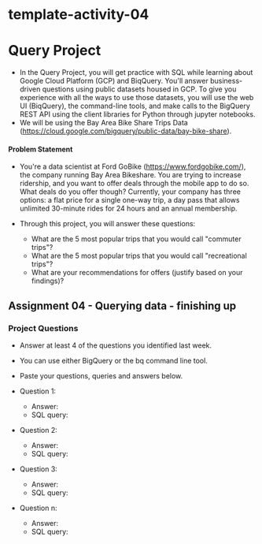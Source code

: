# template-activity-04

# Query Project
- In the Query Project, you will get practice with SQL while learning about Google Cloud Platform (GCP) and BiqQuery. You'll answer business-driven questions using public datasets housed in GCP. To give you experience with all the ways to use those datasets, you will use the web UI (BiqQuery), the command-line tools, and make calls to the BigQuery REST API using the client libraries for Python through jupyter notebooks.
- We will be using the Bay Area Bike Share Trips Data (https://cloud.google.com/bigquery/public-data/bay-bike-share). 

#### Problem Statement
- You're a data scientist at Ford GoBike (https://www.fordgobike.com/), the company running Bay Area Bikeshare. You are trying to increase ridership, and you want to offer deals through the mobile app to do so. What deals do you offer though? Currently, your company has three options: a flat price for a single one-way trip, a day pass that allows unlimited 30-minute rides for 24 hours and an annual membership. 

- Through this project, you will answer these questions: 
  * What are the 5 most popular trips that you would call "commuter trips"?
  * What are the 5 most popular trips that you would call "recreational trips"?
  * What are your recommendations for offers (justify based on your findings)?


## Assignment 04 - Querying data - finishing up

### Project Questions

- Answer at least 4 of the questions you identified last week.
- You can use either BigQuery or the bq command line tool.
- Paste your questions, queries and answers below.

- Question 1: 
  * Answer:
  * SQL query:

- Question 2:
  * Answer:
  * SQL query:

- Question 3:
  * Answer:
  * SQL query:

- Question n:
  * Answer:
  * SQL query: